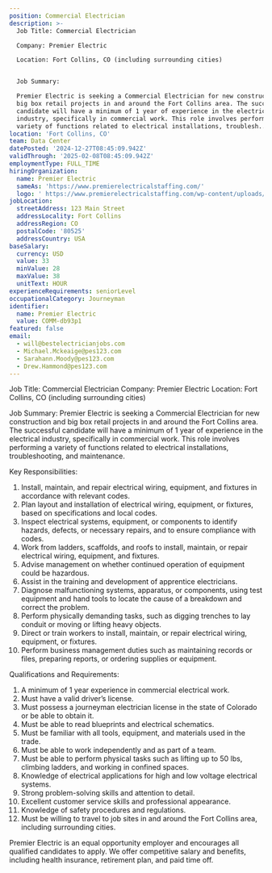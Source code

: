 ```yaml
---
position: Commercial Electrician
description: >-
  Job Title: Commercial Electrician

  Company: Premier Electric

  Location: Fort Collins, CO (including surrounding cities)


  Job Summary:

  Premier Electric is seeking a Commercial Electrician for new construction and
  big box retail projects in and around the Fort Collins area. The successful
  candidate will have a minimum of 1 year of experience in the electrical
  industry, specifically in commercial work. This role involves performing a
  variety of functions related to electrical installations, troublesh...
location: 'Fort Collins, CO'
team: Data Center
datePosted: '2024-12-27T08:45:09.942Z'
validThrough: '2025-02-08T08:45:09.942Z'
employmentType: FULL_TIME
hiringOrganization:
  name: Premier Electric
  sameAs: 'https://www.premierelectricalstaffing.com/'
  logo: ' https://www.premierelectricalstaffing.com/wp-content/uploads/2020/05/Premier-Electrical-Staffing-logo.png'
jobLocation:
  streetAddress: 123 Main Street
  addressLocality: Fort Collins
  addressRegion: CO
  postalCode: '80525'
  addressCountry: USA
baseSalary:
  currency: USD
  value: 33
  minValue: 28
  maxValue: 38
  unitText: HOUR
experienceRequirements: seniorLevel
occupationalCategory: Journeyman
identifier:
  name: Premier Electric
  value: COMM-db93p1
featured: false
email:
  - will@bestelectricianjobs.com
  - Michael.Mckeaige@pes123.com
  - Sarahann.Moody@pes123.com
  - Drew.Hammond@pes123.com
---
```




Job Title: Commercial Electrician
Company: Premier Electric
Location: Fort Collins, CO (including surrounding cities)

Job Summary:
Premier Electric is seeking a Commercial Electrician for new construction and big box retail projects in and around the Fort Collins area. The successful candidate will have a minimum of 1 year of experience in the electrical industry, specifically in commercial work. This role involves performing a variety of functions related to electrical installations, troubleshooting, and maintenance.

Key Responsibilities:

1. Install, maintain, and repair electrical wiring, equipment, and fixtures in accordance with relevant codes.
2. Plan layout and installation of electrical wiring, equipment, or fixtures, based on specifications and local codes.
3. Inspect electrical systems, equipment, or components to identify hazards, defects, or necessary repairs, and to ensure compliance with codes.
4. Work from ladders, scaffolds, and roofs to install, maintain, or repair electrical wiring, equipment, and fixtures.
5. Advise management on whether continued operation of equipment could be hazardous.
6. Assist in the training and development of apprentice electricians.
7. Diagnose malfunctioning systems, apparatus, or components, using test equipment and hand tools to locate the cause of a breakdown and correct the problem.
8. Perform physically demanding tasks, such as digging trenches to lay conduit or moving or lifting heavy objects.
9. Direct or train workers to install, maintain, or repair electrical wiring, equipment, or fixtures.
10. Perform business management duties such as maintaining records or files, preparing reports, or ordering supplies or equipment.

Qualifications and Requirements:

1. A minimum of 1 year experience in commercial electrical work.
2. Must have a valid driver’s license.
3. Must possess a journeyman electrician license in the state of Colorado or be able to obtain it.
4. Must be able to read blueprints and electrical schematics.
5. Must be familiar with all tools, equipment, and materials used in the trade.
6. Must be able to work independently and as part of a team.
7. Must be able to perform physical tasks such as lifting up to 50 lbs, climbing ladders, and working in confined spaces.
8. Knowledge of electrical applications for high and low voltage electrical systems.
9. Strong problem-solving skills and attention to detail.
10. Excellent customer service skills and professional appearance.
11. Knowledge of safety procedures and regulations.
12. Must be willing to travel to job sites in and around the Fort Collins area, including surrounding cities.

Premier Electric is an equal opportunity employer and encourages all qualified candidates to apply. We offer competitive salary and benefits, including health insurance, retirement plan, and paid time off.

